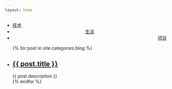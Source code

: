 ```yaml
---
layout: home
---
```


<div class="index-content blog">
    <div class="section">
        <!-- 首页的导航 -->
        <ul class="artical-cate">
            <li class="on"><a href="/"><span>技术</span></a></li>
            <li style="text-align:center"><a href="/opinion"><span>生活</span></a></li>
            <li style="text-align:right"><a href="/project"><span>项目</span></a></li>
        </ul>
        <!-- 首页红色的导航 -->
        <div class="cate-bar"><span id="cateBar"></span></div>
        <!-- 文章列表 -->
        <ul class="artical-list">
        {% for post in site.categories.blog %}
            <li>
                <h2><a href="{{ post.url }}">{{ post.title }}</a></h2>
                <div class="title-desc">{{ post.description }}</div>
            </li>
        {% endfor %}
        </ul>
    </div>
    <!-- 显示首页左侧的图片 -->
    <div class="aside">
    </div>
</div>
